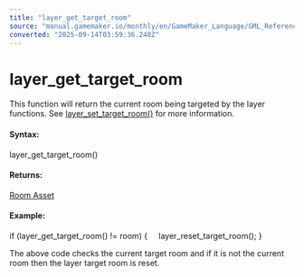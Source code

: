 ```yaml
---
title: "layer_get_target_room"
source: "manual.gamemaker.io/monthly/en/GameMaker_Language/GML_Reference/Asset_Management/Rooms/General_Layer_Functions/layer_get_target_room.htm"
converted: "2025-09-14T03:59:36.248Z"
---
```


# layer\_get\_target\_room

This function will return the current room being targeted by the layer functions. See [layer\_set\_target\_room()](layer_set_target_room.md) for more information.

#### Syntax:

layer\_get\_target\_room()

#### Returns:

[Room Asset](../../../../../The_Asset_Editors/Rooms.md)

#### Example:

if (layer\_get\_target\_room() != room)
{
    layer\_reset\_target\_room();
}

The above code checks the current target room and if it is not the current room then the layer target room is reset.